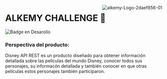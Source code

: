 
<a href="https://imgbb.com/"><img src="https://i.ibb.co/YfD49s3/alkemy-Logo-2daef856-01.png" alt="alkemy-Logo-2daef856-01" border="0" align="right"></a>
# ALKEMY CHALLENGE 🚀

![Badge en Desarollo](https://img.shields.io/badge/STATUS-FINALIZADO-green)

### Perspectiva del producto:
Disney API REST es un producto diseñado para obtener información detallada sobre las películas del mundo Disney, conocer todos sus personajes, su informacón detallada y también conocer en que otras películas estos personajes también participaron.
